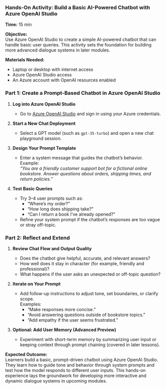 ### Hands-On Activity: Build a Basic AI-Powered Chatbot with Azure OpenAI Studio  
**Time:** 15 min  

**Objective:**  
Use Azure OpenAI Studio to create a simple AI-powered chatbot that can handle basic user queries. This activity sets the foundation for building more advanced dialogue systems in later modules.

**Materials Needed:**  
- Laptop or desktop with internet access  
- Azure OpenAI Studio access  
- An Azure account with OpenAI resources enabled

### Part 1: Create a Prompt-Based Chatbot in Azure OpenAI Studio

1. **Log into Azure OpenAI Studio**  
   - Go to [Azure OpenAI Studio](https://oai.azure.com/) and sign in using your Azure credentials.

2. **Start a New Chat Deployment**  
   - Select a GPT model (such as `gpt-35-turbo`) and open a new chat playground session.

3. **Design Your Prompt Template**  
   - Enter a system message that guides the chatbot’s behavior.  
     Example:  
     *“You are a friendly customer support bot for a fictional online bookstore. Answer questions about orders, shipping times, and return policies.”*

4. **Test Basic Queries**  
   - Try 3–4 user prompts such as:  
     - “Where’s my order?”  
     - “How long does shipping take?”  
     - “Can I return a book I’ve already opened?”  
   - Refine your system prompt if the chatbot’s responses are too vague or stray off-topic.

### Part 2: Reflect and Extend

1. **Review Chat Flow and Output Quality**  
   - Does the chatbot give helpful, accurate, and relevant answers?  
   - How well does it stay in character (for example, friendly and professional)?  
   - What happens if the user asks an unexpected or off-topic question?

2. **Iterate on Your Prompt**  
   - Add follow-up instructions to adjust tone, set boundaries, or clarify scope.  
     Examples:  
     - “Make responses more concise.”  
     - “Avoid answering questions outside of bookstore topics.”  
     - “Add empathy if the user seems frustrated.”

3. **Optional: Add User Memory (Advanced Preview)**  
   - Experiment with short-term memory by summarizing user input or keeping context through prompt chaining (covered in later lessons).

**Expected Outcome:**  
Learners build a basic, prompt-driven chatbot using Azure OpenAI Studio. They learn how to guide tone and behavior through system prompts and test how the model responds to different user inputs. This hands-on experience lays the groundwork for developing more interactive and dynamic dialogue systems in upcoming modules.
